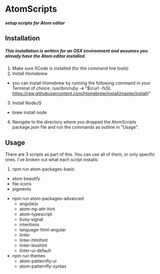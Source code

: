 # AtomScripts
##### setup scripts for Atom editor

## Installation
##### This installation is written for an OSX environment and assumes you already have the Atom editor installed.

1. Make sure XCode is installed (for the command line tools)
2. Install Homebrew
  - you can install Homebrew by running the following command in your Terminal of choice: /usr/bin/ruby -e "$(curl -fsSL https://raw.githubusercontent.com/Homebrew/install/master/install)"
3. Install NodeJS
  - brew install node
4. Navigate to the directory where you dropped the AtomScripts package.json file and run the commands as outline in "Usage".

## Usage
There are 3 scripts as part of this. You can use all of them, or only specific ones. I've broken out what each script installs:

1. npm run atom-packages-basic
  - atom beautify
  - file-icons
  - pigments
* npm run atom-packages-advanced
  - angularjs
  - atom-ng-attr-hint
  - atom-typescript
  - busy-signal
  - intentions
  - language-html-angular
  - linter
  - linter-htmlhint
  - linter-lesshint
  - linter-ui-default
* npm run themes
  - atom-patternfly-ui
  - atom-patternfly-syntax

